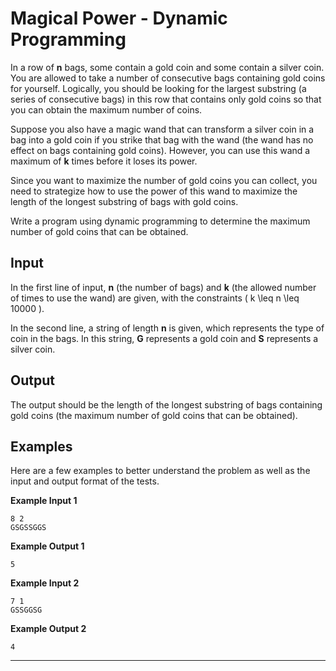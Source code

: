 

# **Magical Power - Dynamic Programming**

In a row of **n** bags, some contain a gold coin and some contain a silver coin. You are allowed to take a number of consecutive bags containing gold coins for yourself. Logically, you should be looking for the largest substring (a series of consecutive bags) in this row that contains only gold coins so that you can obtain the maximum number of coins.

Suppose you also have a magic wand that can transform a silver coin in a bag into a gold coin if you strike that bag with the wand (the wand has no effect on bags containing gold coins). However, you can use this wand a maximum of **k** times before it loses its power.

Since you want to maximize the number of gold coins you can collect, you need to strategize how to use the power of this wand to maximize the length of the longest substring of bags with gold coins.

Write a program using dynamic programming to determine the maximum number of gold coins that can be obtained.

## **Input**

In the first line of input, **n** (the number of bags) and **k** (the allowed number of times to use the wand) are given, with the constraints \( k \leq n \leq 10000 \).

In the second line, a string of length **n** is given, which represents the type of coin in the bags. In this string, **G** represents a gold coin and **S** represents a silver coin.

## **Output**

The output should be the length of the longest substring of bags containing gold coins (the maximum number of gold coins that can be obtained).

## **Examples**

Here are a few examples to better understand the problem as well as the input and output format of the tests.

**Example Input 1**
```
8 2
GSGSSGGS
```
**Example Output 1**
```
5
```

**Example Input 2**
```
7 1
GSSGGSG
```
**Example Output 2**
```
4
```

--- 


